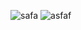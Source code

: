 ![safa](https://github.com/user-attachments/assets/cf8c6f52-fc2e-4a31-a3f0-7c19fa2605b1)
![asfaf](https://github.com/user-attachments/assets/ddb2a227-e74a-4434-a2bd-daed6038e9cf)
